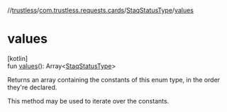 //[trustless](../../../index.md)/[com.trustless.requests.cards](../index.md)/[StaqStatusType](index.md)/[values](values.md)

# values

[kotlin]\
fun [values](values.md)(): Array&lt;[StaqStatusType](index.md)&gt;

Returns an array containing the constants of this enum type, in the order they're declared.

This method may be used to iterate over the constants.
